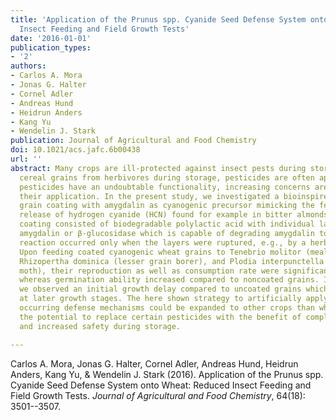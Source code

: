 ```yaml
---
title: 'Application of the Prunus spp. Cyanide Seed Defense System onto Wheat: Reduced
  Insect Feeding and Field Growth Tests'
date: '2016-01-01'
publication_types:
- '2'
authors:
- Carlos A. Mora
- Jonas G. Halter
- Cornel Adler
- Andreas Hund
- Heidrun Anders
- Kang Yu
- Wendelin J. Stark
publication: Journal of Agricultural and Food Chemistry
doi: 10.1021/acs.jafc.6b00438
url: ''
abstract: Many crops are ill-protected against insect pests during storage. To protect
  cereal grains from herbivores during storage, pesticides are often applied. While
  pesticides have an undoubtable functionality, increasing concerns are arising about
  their application. In the present study, we investigated a bioinspired cyanogenic
  grain coating with amygdalin as cyanogenic precursor mimicking the feeding-triggered
  release of hydrogen cyanide (HCN) found for example in bitter almonds. The multilayer
  coating consisted of biodegradable polylactic acid with individual layers containing
  amygdalin or β-glucosidase which is capable of degrading amygdalin to HCN. This
  reaction occurred only when the layers were ruptured, e.g., by a herbivore attack.
  Upon feeding coated cyanogenic wheat grains to Tenebrio molitor (mealworm beetle),
  Rhizopertha dominica (lesser grain borer), and Plodia interpunctella (Indianmeal
  moth), their reproduction as well as consumption rate were significantly reduced,
  whereas germination ability increased compared to noncoated grains. In field experiments,
  we observed an initial growth delay compared to uncoated grains which became negligible
  at later growth stages. The here shown strategy to artificially apply a naturally
  occurring defense mechanisms could be expanded to other crops than wheat and has
  the potential to replace certain pesticides with the benefit of complete biodegradability
  and increased safety during storage.

---
```


Carlos A. Mora, Jonas G. Halter, Cornel Adler, Andreas Hund, Heidrun Anders, Kang Yu, & Wendelin J. Stark (2016). Application of the Prunus spp. Cyanide Seed Defense System onto Wheat: Reduced Insect Feeding and Field Growth Tests. *Journal of Agricultural and Food Chemistry*, 64(18): 3501--3507.
